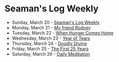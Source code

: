 # Seaman's Log Weekly

* Sunday, March 20 - [Seaman's Log Weekly](03-20)
* Monday, March 21 - [My friend Rodney ](03-21)
* Tuesday, March 22 - [When Hunger Comes Home](03-22)
* Wednesday, March 23 - [Year of Tears](03-23)
* Thursday, March 24 - [Doodly Diving](03-24)
* Friday, March 25 - [The First 25 Years](03-25)
* Saturday, March 26 - [Daily Meditation](03-26)
